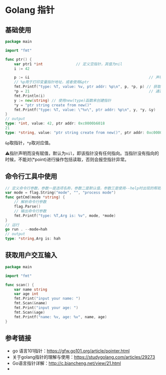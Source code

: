 # Golang 指针

## 基础使用

```go
package main

import "fmt"

func ptr() {
    var ptr1 *int				// 定义空指针，其值为nil
	i := 42

	p := &i                                                      // 声明并赋值指针
    // %p用于打印变量指针地址，或者使用&ptr
	fmt.Printf("type: %T, value: %v, ptr addr: %p\n", p, *p, p) // 获取指针类型以及指针指向的值
	*p = 21                                                      // 通过指针修改i的值
	fmt.Println(i)
	y := new(string) // 使用new(type)函数来创建指针
	*y = "ptr string create from new()"
	fmt.Printf("type: %T, value: \"%v\", ptr addr: %p\n", y, *y, &y)
}
// output
type: *int, value: 42, ptr addr: 0xc0000b6018    
21
type: *string, value: "ptr string create from new()", ptr addr: 0xc0000b6028
```

`&p`取指针，`*p`取对应值。

:warning:指针声明而没有赋值，默认为`nil`，即该指针没有任何指向。当指针没有指向的时候，不能对(*point)进行操作包括读取，否则会报空指针异常。

## 命令行工具中使用

```go
// 定义命令行参数，参数一是选项名称，参数二是默认值，参数三是使用--help时出现的帮助内容
var mode = flag.String("mode", "", "process mode")
func getCmd(mode *string) {
	// 解析命令行参数
	flag.Parse()
	// 输出命令行参数
	fmt.Printf("type: %T,Arg is: %v", mode, *mode)
}
// 运行
go run . --mode=hah
// output
type: *string,Arg is: hah
```

## 获取用户交互输入

```go
package main

import "fmt"

func scan() {
	var name string
	var age int
	fmt.Print("input your name: ")
	fmt.Scan(&name)
	fmt.Print("input your age: ")
	fmt.Scan(&age)
	fmt.Printf("name: %v, age: %v", name, age)
}
```



## 参考链接

- go 语言101指针：https://gfw.go101.org/article/pointer.html
- 关于golang指针的理解与使用：https://studygolang.com/articles/29273
- Go语言指针详解：http://c.biancheng.net/view/21.html
- 